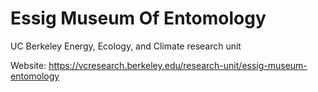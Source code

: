 # Essig Museum Of Entomology
UC Berkeley Energy, Ecology, and Climate research unit

Website: https://vcresearch.berkeley.edu/research-unit/essig-museum-entomology
